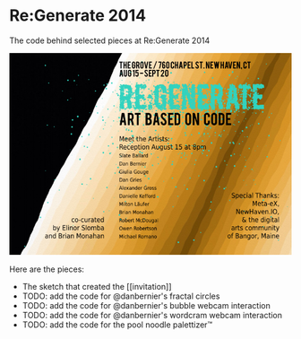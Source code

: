 Re:Generate 2014
================

The code behind selected pieces at Re:Generate 2014

![Re:Generate 2014 invitation](invitation.png)

Here are the pieces:

* The sketch that created the [[invitation]]
* TODO: add the code for @danbernier's fractal circles
* TODO: add the code for @danbernier's bubble webcam interaction
* TODO: add the code for @danbernier's wordcram webcam interaction
* TODO: add the code for the pool noodle palettizer™
